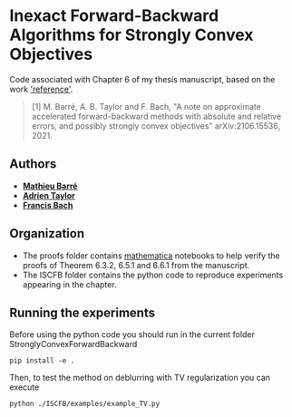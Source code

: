 # Inexact Forward-Backward Algorithms for Strongly Convex Objectives

Code associated with Chapter 6 of my thesis manuscript, based on the work ['reference'](https://arxiv.org/abs/2106.15536).

> [1] M. Barré, A. B. Taylor and F. Bach, "A note on approximate accelerated forward-backward methods with absolute and relative errors, and possibly strongly convex objectives" arXiv:2106.15536, 2021.

## Authors

- [**Mathieu Barré**](https://mathbarre.github.io/)
- [**Adrien Taylor**](https://www.di.ens.fr/~ataylor/)
- [**Francis Bach**](https://www.di.ens.fr/~fbach/)

## Organization

- The proofs folder contains [mathematica](https://www.wolfram.com/mathematica/) notebooks to help verify the proofs of Theorem 6.3.2, 6.5.1 and 6.6.1 from the manuscript.
- The ISCFB folder contains the python code to reproduce experiments appearing in the chapter.

## Running the experiments

Before using the python code you should run in the current folder StronglyConvexForwardBackward

```console
pip install -e .
```

Then, to test the method on deblurring with TV regularization you can execute

```console
python ./ISCFB/examples/example_TV.py
```
